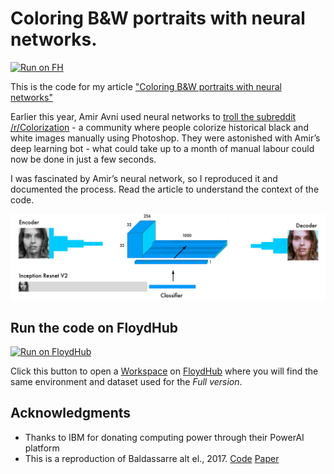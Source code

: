 # Coloring B&W portraits with neural networks.

[![Run on FH](https://img.shields.io/badge/Run%20on-FloydHub-blue.svg)](https://floydhub.com/run?template=https://github.com/floydhub/colornet-template)

This is the code for my article ["Coloring B&W portraits with neural networks"](https://blog.floydhub.com/colorizing-b&w-photos-with-neural-networks/)

Earlier this year, Amir Avni used neural networks to [troll the subreddit](http://www.whatimade.today/our-frst-reddit-bot-coloring-b-2/) [/r/Colorization](https://www.reddit.com/r/Colorization/) - a community where people colorize historical black and white images manually using Photoshop. They were astonished with Amir’s deep learning bot - what could take up to a month of manual labour could now be done in just a few seconds.

I was fascinated by Amir’s neural network, so I reproduced it and documented the process. Read the article to understand the context of the code.

![Fusion Layer](fusion_layer.png)

## **Run the code on FloydHub**
[![Run on FloydHub](https://static.floydhub.com/button/button.svg)](https://floydhub.com/run?template=https://github.com/floydhub/colornet-template)

Click this button to open a [Workspace](https://blog.floydhub.com/workspaces/) on [FloydHub](https://www.floydhub.com/?utm_medium=readme&utm_source=colornet&utm_campaign=aug_2018) where you will find the same environment and dataset used for the *Full version*. 

## Acknowledgments
- Thanks to IBM for donating computing power through their PowerAI platform
- This is a reproduction of Baldassarre alt el., 2017. [Code](https://github.com/baldassarreFe/deep-koalarization) [Paper](https://arxiv.org/abs/1712.03400)
